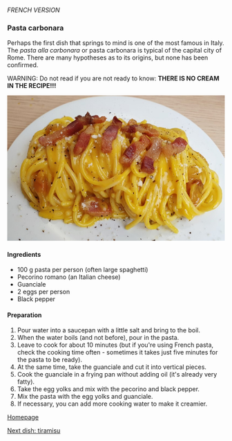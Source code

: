 *FRENCH VERSION*

### Pasta carbonara
Perhaps the first dish that springs to mind is one of the most famous in Italy. The _pasta alla carbonara_ or pasta carbonara is typical of the capital city of Rome. There are many hypotheses as to its origins, but none has been confirmed. 

WARNING: Do not read if you are not ready to know: **THERE IS NO CREAM IN THE RECIPE!!!**

![alt text](carbonara.png)

#### Ingredients
- 100 g pasta per person (often large spaghetti)
- Pecorino romano (an Italian cheese)
- Guanciale
- 2 eggs per person
- Black pepper

#### Preparation
1. Pour water into a saucepan with a little salt and bring to the boil.
2. When the water boils (and not before), pour in the pasta.
3. Leave to cook for about 10 minutes (but if you're using French pasta, check the cooking time often - sometimes it takes just five minutes for the pasta to be ready).
4. At the same time, take the guanciale and cut it into vertical pieces.
5. Cook the guanciale in a frying pan without adding oil (it's already very fatty).
6. Take the egg yolks and mix with the pecorino and black pepper.
7. Mix the pasta with the egg yolks and guanciale.
8. If necessary, you can add more cooking water to make it creamier.

[Homepage](README.md) 

[Next dish: tiramisu](platsdeux.md)
